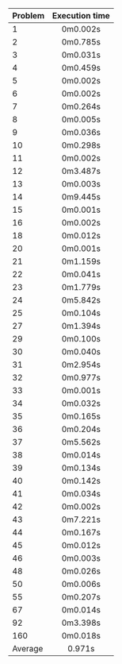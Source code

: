 Problem | Execution time
:-------|:-------------:
1 | 0m0.002s
2 | 0m0.785s
3 | 0m0.031s
4 | 0m0.459s
5 | 0m0.002s
6 | 0m0.002s
7 | 0m0.264s
8 | 0m0.005s
9 | 0m0.036s
10 | 0m0.298s
11 | 0m0.002s
12 | 0m3.487s
13 | 0m0.003s
14 | 0m9.445s
15 | 0m0.001s
16 | 0m0.002s
18 | 0m0.012s
20 | 0m0.001s
21 | 0m1.159s
22 | 0m0.041s
23 | 0m1.779s
24 | 0m5.842s
25 | 0m0.104s
27 | 0m1.394s
29 | 0m0.100s
30 | 0m0.040s
31 | 0m2.954s
32 | 0m0.977s
33 | 0m0.001s
34 | 0m0.032s
35 | 0m0.165s
36 | 0m0.204s
37 | 0m5.562s
38 | 0m0.014s
39 | 0m0.134s
40 | 0m0.142s
41 | 0m0.034s
42 | 0m0.002s
43 | 0m7.221s
44 | 0m0.167s
45 | 0m0.012s
46 | 0m0.003s
48 | 0m0.026s
50 | 0m0.006s
55 | 0m0.207s
67 | 0m0.014s
92 | 0m3.398s
160 | 0m0.018s
Average | 0.971s
